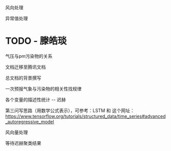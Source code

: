 风向处理

异常值处理


# TODO - 滕皓琰

气压与pm污染物的关系

文档迁移至腾讯文档

总文档的背景撰写

一次预报气象与污染物的相关性找规律

各个变量的描述性统计 -- 迟赫

第三问写思路（用数学公式表示），可参考：LSTM 和 这个网址：https://www.tensorflow.org/tutorials/structured_data/time_series#advanced_autoregressive_model

风向量处理

等待迟赫聚类结果


